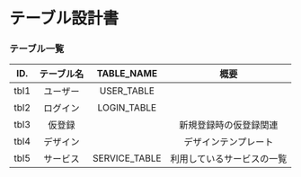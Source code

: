 # テーブル設計書

### テーブル一覧
|ID.|テーブル名|TABLE_NAME|概要|
|:-:|:-:|:-:|:-:|
| tbl1 | ユーザー | USER_TABLE |      |
| tbl2 | ログイン | LOGIN_TABLE |      |
| tbl3 | 仮登録 |  | 新規登録時の仮登録関連 |
| tbl4 | デザイン |  | デザインテンプレート |
| tbl5 | サービス | SERVICE_TABLE |利用しているサービスの一覧|

